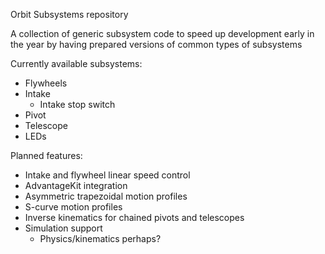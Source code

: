 Orbit Subsystems repository

A collection of generic subsystem code to speed up development early in the year by having prepared versions of common types of subsystems

Currently available subsystems:
- Flywheels
- Intake
  - Intake stop switch
- Pivot
- Telescope
- LEDs

Planned features:
- Intake and flywheel linear speed control
- AdvantageKit integration
- Asymmetric trapezoidal motion profiles
- S-curve motion profiles
- Inverse kinematics for chained pivots and telescopes
- Simulation support
  - Physics/kinematics perhaps?
